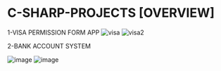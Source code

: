 # C-SHARP-PROJECTS [OVERVIEW]

1-VISA PERMISSION FORM APP
![visa](https://github.com/salimdev3469/C-SHARP-PROJECTS/assets/157348323/b3502469-e05c-47d4-9f91-ea25b6bf0c98)
![visa2](https://github.com/salimdev3469/C-SHARP-PROJECTS/assets/157348323/ee1f47f7-ca2f-42f3-bb04-8449f90de8d7)

2-BANK ACCOUNT SYSTEM 

![image](https://github.com/salimdev3469/C-SHARP-PROJECTS/assets/157348323/582ff08b-ca13-4bce-bcc7-cb42ed634e1d)
![image](https://github.com/salimdev3469/C-SHARP-PROJECTS/assets/157348323/b52bfc39-2c92-472f-adf4-80e606c6aa37)


